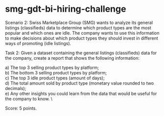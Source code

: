 ﻿# smg-gdt-bi-hiring-challenge 

Scenario 2: Swiss Marketplace Group (SMG) wants to analyze its general listings (classifieds) data to determine which product types are the most popular and which ones are idle. The company wants to use this information to make decisions about which product types they should invest in different ways of promoting (idle listings).

Task 2: Given a dataset containing the general listings (classifieds) data for the company, create a report that shows the following information:

a) The top 3 selling product types by platform; \
b) The bottom 3 selling product types by platform; \
c) The top 3 idle product types (amount of days); \
d) The total amount sold by product type (monetary value rounded to two decimals); \
e) Any other insights you could learn from the data that would be useful for the company to know. \

Score: 5 points.
